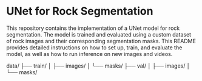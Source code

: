 # UNet for Rock Segmentation

This repository contains the implementation of a UNet model for rock segmentation. The model is trained and evaluated using a custom dataset of rock images and their corresponding segmentation masks. This README provides detailed instructions on how to set up, train, and evaluate the model, as well as how to run inference on new images and videos.

data/
├── train/
│   ├── images/
│   └── masks/
├── val/
│   ├── images/
│   └── masks/
